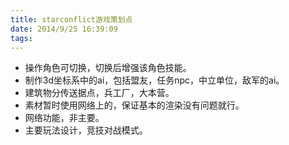 ```yaml
---
title: starconflict游戏策划点
date: 2014/9/25 16:39:09
tags:
---
```



  * 操作角色可切换，切换后增强该角色技能。
  * 制作3d坐标系中的ai，包括盟友，任务npc，中立单位，敌军的ai。
  * 建筑物分传送据点，兵工厂，大本营。
  * 素材暂时使用网络上的，保证基本的渲染没有问题就行。
  * 网络功能，非主要。
  * 主要玩法设计，竞技对战模式。


